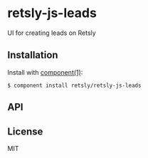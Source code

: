 
# retsly-js-leads

  UI for creating leads on Retsly

## Installation

  Install with [component(1)](http://component.io):

    $ component install retsly/retsly-js-leads

## API



## License

  MIT
